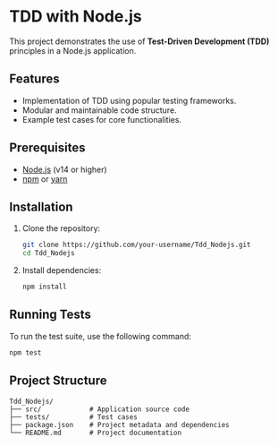 # TDD with Node.js

This project demonstrates the use of **Test-Driven Development (TDD)** principles in a Node.js application.

## Features

- Implementation of TDD using popular testing frameworks.
- Modular and maintainable code structure.
- Example test cases for core functionalities.

## Prerequisites

- [Node.js](https://nodejs.org/) (v14 or higher)
- [npm](https://www.npmjs.com/) or [yarn](https://yarnpkg.com/)

## Installation

1. Clone the repository:
    ```bash
    git clone https://github.com/your-username/Tdd_Nodejs.git
    cd Tdd_Nodejs
    ```

2. Install dependencies:
    ```bash
    npm install
    ```

## Running Tests

To run the test suite, use the following command:

```bash
npm test
```

## Project Structure

```
Tdd_Nodejs/
├── src/            # Application source code
├── tests/          # Test cases
├── package.json    # Project metadata and dependencies
└── README.md       # Project documentation
```